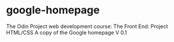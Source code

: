 # google-homepage
The Odin Project web development course: The Front End: Project HTML/CSS
A copy of the Google homepage
V 0.1
